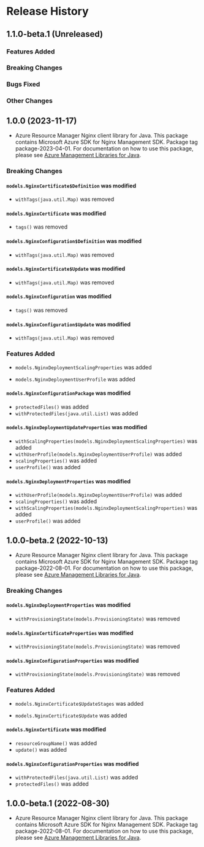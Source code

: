 # Release History

## 1.1.0-beta.1 (Unreleased)

### Features Added

### Breaking Changes

### Bugs Fixed

### Other Changes

## 1.0.0 (2023-11-17)

- Azure Resource Manager Nginx client library for Java. This package contains Microsoft Azure SDK for Nginx Management SDK.  Package tag package-2023-04-01. For documentation on how to use this package, please see [Azure Management Libraries for Java](https://aka.ms/azsdk/java/mgmt).

### Breaking Changes

#### `models.NginxCertificate$Definition` was modified

* `withTags(java.util.Map)` was removed

#### `models.NginxCertificate` was modified

* `tags()` was removed

#### `models.NginxConfiguration$Definition` was modified

* `withTags(java.util.Map)` was removed

#### `models.NginxCertificate$Update` was modified

* `withTags(java.util.Map)` was removed

#### `models.NginxConfiguration` was modified

* `tags()` was removed

#### `models.NginxConfiguration$Update` was modified

* `withTags(java.util.Map)` was removed

### Features Added

* `models.NginxDeploymentScalingProperties` was added

* `models.NginxDeploymentUserProfile` was added

#### `models.NginxConfigurationPackage` was modified

* `protectedFiles()` was added
* `withProtectedFiles(java.util.List)` was added

#### `models.NginxDeploymentUpdateProperties` was modified

* `withScalingProperties(models.NginxDeploymentScalingProperties)` was added
* `withUserProfile(models.NginxDeploymentUserProfile)` was added
* `scalingProperties()` was added
* `userProfile()` was added

#### `models.NginxDeploymentProperties` was modified

* `withUserProfile(models.NginxDeploymentUserProfile)` was added
* `scalingProperties()` was added
* `withScalingProperties(models.NginxDeploymentScalingProperties)` was added
* `userProfile()` was added

## 1.0.0-beta.2 (2022-10-13)

- Azure Resource Manager Nginx client library for Java. This package contains Microsoft Azure SDK for Nginx Management SDK.  Package tag package-2022-08-01. For documentation on how to use this package, please see [Azure Management Libraries for Java](https://aka.ms/azsdk/java/mgmt).

### Breaking Changes

#### `models.NginxDeploymentProperties` was modified

* `withProvisioningState(models.ProvisioningState)` was removed

#### `models.NginxCertificateProperties` was modified

* `withProvisioningState(models.ProvisioningState)` was removed

#### `models.NginxConfigurationProperties` was modified

* `withProvisioningState(models.ProvisioningState)` was removed

### Features Added

* `models.NginxCertificate$UpdateStages` was added

* `models.NginxCertificate$Update` was added

#### `models.NginxCertificate` was modified

* `resourceGroupName()` was added
* `update()` was added

#### `models.NginxConfigurationProperties` was modified

* `withProtectedFiles(java.util.List)` was added
* `protectedFiles()` was added

## 1.0.0-beta.1 (2022-08-30)

- Azure Resource Manager Nginx client library for Java. This package contains Microsoft Azure SDK for Nginx Management SDK.  Package tag package-2022-08-01. For documentation on how to use this package, please see [Azure Management Libraries for Java](https://aka.ms/azsdk/java/mgmt).
